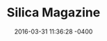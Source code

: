 ---
layout: caseStudy
title:  "Silica Magazine"
date:   2016-03-31 11:36:28 -0400
categories: case-studies
link: http://silicamag.com
projectDate: 2016

#copy
description: Design of brand identity / ecosystem, and responsive website.
role: Creative Director – Digital and Interactive Design – Creative Coding
location: NYC 

blurb1: I joined up with Editor-In-Chief <a href="http://twitter.com/ivesstive" target="_blank">Casey Halter</a> (writer for POZ, VICE, Betaworks) and Managing Editor <a href="">Shannon Lee</a> (producer and production assistant for NOWNESS, David Byrne, Arielle De Pinto) to spearhead the first issue of Silica Magazine, a geographic travel guide to our changing planet in the digital era. I sought to carve out a niche for Silica's identity using proto-trend internet culture aesthetics, cutting-edge interactive multimedia, and crystal-clear editorial design.

blurb2: The first issue of Silica Magazine is focused on lakes and freshwater. I wanted the art direction to reflects this, using aquatic designs as vessels for establishing context and enriching the thematic feeling. In one story, I worked with shader-specialist <a href="http://twitter.com/whoisbma" target="_blank">Bryan Ma</a> in creating a real-time rendered water environment to serve as a backdrop for the music feature <a href="http://silicamag.com/gallery/glacier-recordings" target="_blank">In Resurrection Bay</a>, where the featured musician traveled to Alaska to digitally record the sounds of melting glaciers. In our atmospheric video feature NOBODIES, we produced a video paired with a report covering the state California's dying Salton Sea – now exacerbated by prevailing drought conditions.

blurb3: In the interactive 3D feature <a href="http://silicamag.com/commentary/aral-sea" target="_blank">Stealing the Aral Sea</a>, I patched together satellite data from NASA and the USGS in Cinema4D, designed a layout in Sketch, and using jekyll and threejs, built a scrolling experience demonstrating how what was once the world's fourth largest lake has become a desert.

blurb4: Silica Mag's primary design challenge was addressing the question "How can we make environmental reporting sexy and relevant?" We shed the tree-hugger trappings associated with environmental discourse and went with an edgy art-house look inspired by netart and zine culture. This goes along with our philosophy of "come for the art, stay for the science" which drives traffic and fulfills the non-profit's funders' goals.

---